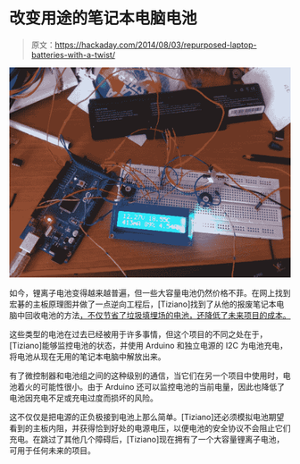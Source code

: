 # 改变用途的笔记本电脑电池

> 原文：<https://hackaday.com/2014/08/03/repurposed-laptop-batteries-with-a-twist/>

![Arduino with lithium ion battery](img/3609fcf3aa53c98e7fa34582536799f1.png)

如今，锂离子电池变得越来越普遍，但一些大容量电池仍然价格不菲。在网上找到宏碁的主板原理图并做了一点逆向工程后，[Tiziano]找到了从他的报废笔记本电脑中回收电池的方法[，不仅节省了垃圾填埋场的电池，还降低了未来项目的成本。](http://linuxehacking.blogspot.it/2014/03/recharging-and-reusing-acer-laptop.html)

这些类型的电池在过去已经被用于许多事情，但这个项目的不同之处在于，[Tiziano]能够监控电池的状态，并使用 Arduino 和独立电源的 I2C 为电池充电，将电池从现在无用的笔记本电脑中解放出来。

有了微控制器和电池组之间的这种级别的通信，当它们在另一个项目中使用时，电池着火的可能性很小。由于 Arduino 还可以监控电池的当前电量，因此也降低了电池因充电不足或充电过度而损坏的风险。

这不仅仅是把电源的正负极接到电池上那么简单。[Tiziano]还必须模拟电池期望看到的主板内阻，并获得恰到好处的电源电压，以便电池的安全协议不会阻止它们充电。在跳过了其他几个障碍后，[Tiziano]现在拥有了一个大容量锂离子电池，可用于任何未来的项目。